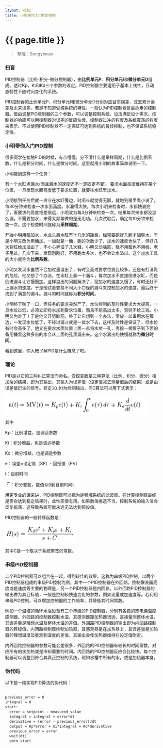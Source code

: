 ```yaml
---
layout: wiki
title: 小明带你入门PID控制
---
```


# {{ page.title }}

> 整理：Songyimiao

### 扫盲

PID控制器（比例-积分-微分控制器），由**比例单元P**、**积分单元I**和**微分单元D**组成。透过Kp，Ki和Kd三个参数的设定。PID控制器主要适用于基本上线性，且动态特性不随时间变化的系统。

PID控制器的比例单元P、积分单元I和微分单元D分别对应目前误差、过去累计误差及未来误差。若是不知道受控系统的特性，一般认为PID控制器是最适用的控制器。借由调整PID控制器的三个参数，可以调整控制系统，设法满足设计需求。控制器的响应可以用控制器对误差的反应快慢、控制器过冲的程度及系统震荡的程度来表示。不过使用PID控制器不一定保证可达到系统的最佳控制，也不保证系统稳定性。

### 小明带你入门PID控制

很多同学在接触PID的时候，有点懵懂，分不清什么是采样周期，什么是比例系数，什么是积分时间，什么是微分时间。这里就用小明的故事简单说明一下。

小明接到这样一个任务：

有一个水缸点漏水(而且漏水的速度还不一定固定不变)，要求水面高度维持在某个位置，一旦发现水面高度低于要求位置，就要往水缸里加水。

小明接到任务后就一直守在水缸旁边，时间长就觉得无聊，就跑到房里看小说了，每30分钟来检查一次水面高度。水漏得太快。每次小明来检查时，水都快漏完了，离要求的高度相差很远，小明改为每3分钟来检查一次，结果每次来水都没怎么漏，不需要加水，来得太频繁做的是无用功。几次试验后，确定每10分钟来检查一次。这个检查时间就称为**采样周期**。

开始小明用瓢加水，水龙头离水缸有十几米的距离，经常要跑好几趟才加够水，于是小明又改为用桶加，一加就是一桶，跑的次数少了，加水的速度也快了，但好几次将缸给加溢出了，不小心弄湿了几次鞋，小明又动脑筋，我不用瓢也不用桶，老子用盆，几次下来，发现刚刚好，不用跑太多次，也不会让水溢出。这个加水工具的大小就称为**比例系数**。

小明又发现水虽然不会加过量溢出了，有时会高过要求位置比较多，还是有打湿鞋的危险。他又想了个办法，在水缸上装一个漏斗，每次加水不直接倒进水缸，而是倒进漏斗让它慢慢加。这样溢出的问题解决了，但加水的速度又慢了，有时还赶不上漏水的速度。于是他试着变换不同大小口径的漏斗来控制加水的速度，最后终于找到了满意的漏斗。漏斗的时间就称为**积分时间**。

小明终于喘了一口，但任务的要求突然严了，水位控制的及时性要求大大提高，一旦水位过低，必须立即将水加到要求位置，而且不能高出太多，否则不给工钱。小明又为难了！于是他又开努脑筋，终于让它想到一个办法，常放一盆备用水在旁边，一发现水位低了，不经过漏斗就是一盆水下去，这样及时性是保证了，但水位有时会高多了。他又在要求水面位置上面一点将水凿一孔，再接一根管子到下面的备用桶里这样多出的水会从上面的孔里漏出来。这个水漏出的快慢就称为**微分时间**。

看到这里，你大概了解PID是什么概念了吧。

### 理论

PID是以它的三种纠正算法而命名。受控变数是三种算法（比例、积分、微分）相加后的结果，即为其输出，其输入为误差值（设定值减去测量值后的结果）或是由误差值衍生的信号。若定义u(t)为控制输出，PID算法可以用下式表示：

![](/img/wiki/what-is-pid-001.png)

其中

Kp：比例增益，是调适参数

Ki：积分增益，也是调适参数

Kd：微分增益，也是调适参数

e：误差=设定值（SP）- 回授值（PV）

t：目前时间

![](/img/wiki/what-is-pid-002.png)：积分变数，数值从0到目前时间t

用更专业的话来讲，PID控制器可以视为是频域系统的滤波器。在计算控制器最终是否会达到稳定结果时，此性质很有用。如果数值挑选不当，控制系统的输入值会反复振荡，这导致系统可能永远无法达到预设值。

PID控制器的一般转移函数是：

![](/img/wiki/what-is-pid-003.png)

其中C是一个取决于系统带宽的常数。

### 串级PID控制器

二个PID控制器可以组合在一起，得到较佳的效果，这称为串级PID控制。以两个PID控制器组成的串级PID控制为例，其中一个PID控制器在外回路，控制像液面高度或是速度等主要的物理量，另一个PID控制器是内回路，以外回路PID控制器的输出做为其目标值，一般是控制较快速变化的参数，例如流量或加速度等。若利用串级PID控制，可以增加控制器的工作频率，并降低其时间常数。

例如一个温控的循环水浴设备有二个串级的PID控制器，分别有各自的热电偶温度感测器。外回路的控制器控制水温，其感测器距加热器很远，直接量测整体水温，其误差量是理想水温及整体水温的差值。外回路PID控制器的输出即为内回路控制器的目标值，内回路控制器控制加热器，其感测器是在加热器上，其误差量是加热器的理想温度及量测到温度的差值，其输出会使加热器维持在设定值附近。

内外回路控制器的参数可能会差很多，外回路的PID控制器有较长的时间常数，对应所有的水加热或是冷却需要的时间。内回路的PID控制器反应会比较快。每个控制器可以调整到符合其真正控制的系统，例如水槽中所有的水，或是加热器本身。

### 伪代码

以下是一段实现PID算法的伪代码：

<pre><code>
previous_error = 0
integral = 0 
start:
  error = setpoint - measured_value
  integral = integral + error*dt
  derivative = (error - previous_error)/dt
  output = Kp*error + Ki*integral + Kd*derivative
  previous_error = error
  wait(dt)
  goto start

</pre></code>